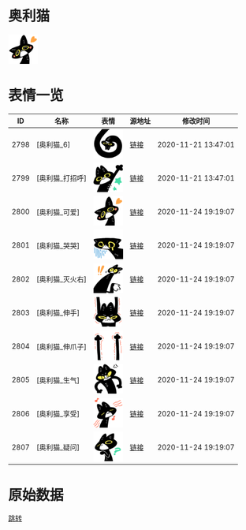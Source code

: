 # 奥利猫

<img src="./cover.png" height="60" alt="cover" />

# 表情一览

|ID|名称|表情|源地址|修改时间|
|----|----|----|----|----|
|2798|[奥利猫_6]|<img src="./pic/002798_%5B奥利猫_6%5D.png" height="60" alt="6"/>|[链接](http://i0.hdslb.com/bfs/emote/7df413481d43fb676a06831b1c7dfa261f46f462.png)|2020-11-21 13:47:01|
|2799|[奥利猫_打招呼]|<img src="./pic/002799_%5B奥利猫_打招呼%5D.png" height="60" alt="打招呼"/>|[链接](http://i0.hdslb.com/bfs/emote/5a40c411acd13fb366cf4846a30368223fcf16ab.png)|2020-11-21 13:47:01|
|2800|[奥利猫_可爱]|<img src="./pic/002800_%5B奥利猫_可爱%5D.png" height="60" alt="可爱"/>|[链接](http://i0.hdslb.com/bfs/emote/3dd045b890b1bd207e79464fcf80b6791b15aa20.png)|2020-11-24 19:19:07|
|2801|[奥利猫_哭哭]|<img src="./pic/002801_%5B奥利猫_哭哭%5D.png" height="60" alt="哭哭"/>|[链接](http://i0.hdslb.com/bfs/emote/6fe8a161f1dcf7040a9d0113c77b2f596ec88faa.png)|2020-11-24 19:19:07|
|2802|[奥利猫_灭火右]|<img src="./pic/002802_%5B奥利猫_灭火右%5D.png" height="60" alt="灭火右"/>|[链接](http://i0.hdslb.com/bfs/emote/abe4ded92d1d5f55549a5275f5579fe21c0e064f.png)|2020-11-24 19:19:07|
|2803|[奥利猫_伸手]|<img src="./pic/002803_%5B奥利猫_伸手%5D.png" height="60" alt="伸手"/>|[链接](http://i0.hdslb.com/bfs/emote/36d64149f5816823e6b3c0d79cd579addbc69da2.png)|2020-11-24 19:19:07|
|2804|[奥利猫_伸爪子]|<img src="./pic/002804_%5B奥利猫_伸爪子%5D.png" height="60" alt="伸爪子"/>|[链接](http://i0.hdslb.com/bfs/emote/dcb0e09c950771116911c9e8cfc9b2f7dcde437e.png)|2020-11-24 19:19:07|
|2805|[奥利猫_生气]|<img src="./pic/002805_%5B奥利猫_生气%5D.png" height="60" alt="生气"/>|[链接](http://i0.hdslb.com/bfs/emote/65fc33c5fb15340a8c26972a8ebf9905465e31d3.png)|2020-11-24 19:19:07|
|2806|[奥利猫_享受]|<img src="./pic/002806_%5B奥利猫_享受%5D.png" height="60" alt="享受"/>|[链接](http://i0.hdslb.com/bfs/emote/46f251c8e0b1e36055e0b0e7526020c1804528b7.png)|2020-11-24 19:19:07|
|2807|[奥利猫_疑问]|<img src="./pic/002807_%5B奥利猫_疑问%5D.png" height="60" alt="疑问"/>|[链接](http://i0.hdslb.com/bfs/emote/7d8cb2427a9a041b354fdac28b17a969f790b34b.png)|2020-11-24 19:19:07|

# 原始数据

[跳转](./raw.json)

